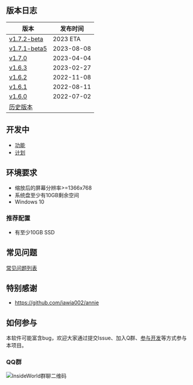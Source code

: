 ## 版本日志

| 版本 | 发布时间 |
| ------------- | ------------- |
| [v1.7.2-beta](https://github.com/anobaka/InsideWorld/milestone/38) | 2023 ETA |
| [v1.7.1-beta5](https://github.com/anobaka/InsideWorld/releases/tag/v1.7.1-beta5) | 2023-08-08 |
| [v1.7.0](https://github.com/anobaka/InsideWorld/releases/tag/v1.7.0) | 2023-04-04 |
| [v1.6.3](https://github.com/anobaka/InsideWorld/releases/tag/v1.6.3) | 2023-02-27 |
| [v1.6.2](https://github.com/anobaka/InsideWorld/releases/tag/v1.6.2) | 2022-11-08 |
| [v1.6.1](https://github.com/anobaka/InsideWorld/releases/tag/v1.6.1) | 2022-08-11 |
| [v1.6.0](https://github.com/anobaka/InsideWorld/releases/tag/v1.6.0) | 2022-07-02 |
| [历史版本](https://github.com/anobaka/InsideWorld/releases) | |

## 开发中

+ [功能](https://github.com/Bakabase/InsideWorld/milestones)
+ [计划](https://github.com/Bakabase/InsideWorld/projects/1)

## 环境要求

+ 缩放后的屏幕分辨率>=1366x768
+ 系统盘至少有10GB剩余空间
+ Windows 10

### 推荐配置

+ 有至少10GB SSD

## 常见问题

[常见问题列表](https://github.com/Bakabase/InsideWorld/issues?q=is%3Aissue+sort%3Aupdated-desc+is%3Aclosed+label%3Adocumentation)

## 特别感谢

+ https://github.com/iawia002/annie

## 如何参与

本软件可能富含bug，欢迎大家通过提交Issue、加入Q群、[参与开发](/dev)等方式参与本项目。

### QQ群

![InsideWorld群聊二维码](https://user-images.githubusercontent.com/2888789/146117768-7d92af78-37ca-426e-a820-97b896b591eb.png)